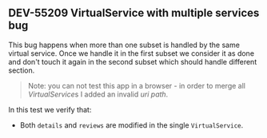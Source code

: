 ## DEV-55209 VirtualService with multiple services bug

This bug happens when more than one subset is handled by the same virtual service. Once we handle it
in the first subset we consider it as done and don't touch it again in the second subset which
should handle different section.

> Note: you can not test this app in a browser - in order to merge all *VirtualService*s I added an
> invalid *uri path*.

In this test we verify that:

* Both `details` and `reviews` are modified in the single `VirtualService`.